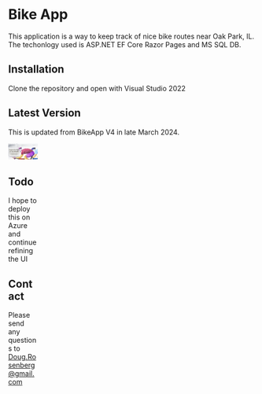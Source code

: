 # Bike App
This application is a way to keep track of nice bike routes near Oak Park, IL. The techonlogy used is ASP.NET EF Core Razor Pages and MS SQL DB.

## Installation
Clone the repository and open with Visual Studio 2022

## Latest Version
This is updated from BikeApp V4 in late March 2024.

<div style="width:60px ; height:60px">
<img src="/BikeAppV5/BloggieToBike/wwwroot/images/BikeAppSS.png" alt="Bike App V5 Screenshot">
<div>

## Todo
I hope to deploy this on Azure and continue refining the UI

## Contact
Please send any questions to Doug.Rosenberg@gmail.com
